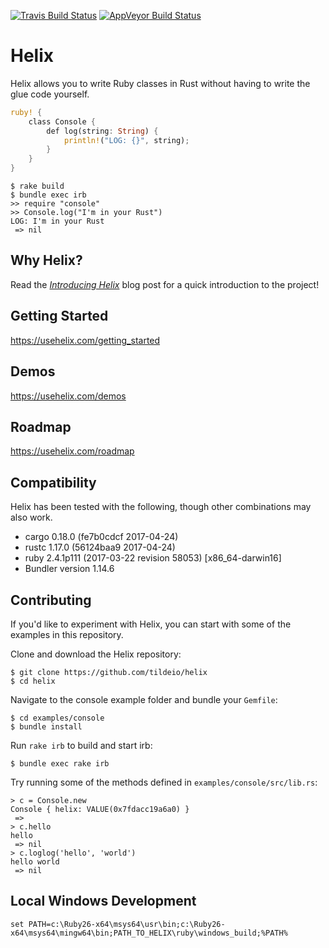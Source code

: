 [![Travis Build Status](https://travis-ci.org/tildeio/helix.svg?branch=master)](https://travis-ci.org/tildeio/helix)
[![AppVeyor Build Status](https://ci.appveyor.com/api/projects/status/github/tildeio/helix?branch=master&svg=true)](https://ci.appveyor.com/project/wagenet/helix)

# Helix

Helix allows you to write Ruby classes in Rust without having to write the glue code yourself.

```rust
ruby! {
    class Console {
        def log(string: String) {
            println!("LOG: {}", string);
        }
    }
}
```

```shell
$ rake build
$ bundle exec irb
>> require "console"
>> Console.log("I'm in your Rust")
LOG: I'm in your Rust
 => nil
```

## Why Helix?

Read the [*Introducing Helix*](http://blog.skylight.io/introducing-helix/) blog post for a quick introduction to the project!

## Getting Started

https://usehelix.com/getting_started

## Demos

https://usehelix.com/demos

## Roadmap

https://usehelix.com/roadmap

## Compatibility

Helix has been tested with the following, though other combinations may also work.

* cargo 0.18.0 (fe7b0cdcf 2017-04-24)
* rustc 1.17.0 (56124baa9 2017-04-24)
* ruby 2.4.1p111 (2017-03-22 revision 58053) [x86_64-darwin16]
* Bundler version 1.14.6

## Contributing

If you'd like to experiment with Helix, you can start with some of the examples in this repository.

Clone and download the Helix repository:
```shell
$ git clone https://github.com/tildeio/helix
$ cd helix
```

Navigate to the console example folder and bundle your `Gemfile`:
```shell
$ cd examples/console
$ bundle install
```

Run `rake irb` to build and start irb:
```shell
$ bundle exec rake irb
```

Try running some of the methods defined in `examples/console/src/lib.rs`:
```shell
> c = Console.new
Console { helix: VALUE(0x7fdacc19a6a0) }
 =>
> c.hello
hello
 => nil
> c.loglog('hello', 'world')
hello world
 => nil
```

## Local Windows Development

```
set PATH=c:\Ruby26-x64\msys64\usr\bin;c:\Ruby26-x64\msys64\mingw64\bin;PATH_TO_HELIX\ruby\windows_build;%PATH%
```
